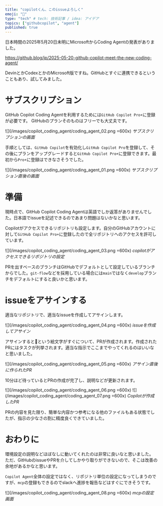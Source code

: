 ```yaml
---
title: "copilotくん、このissueよろしく"
emoji: "🗿"
type: "tech" # tech: 技術記事 / idea: アイデア
topics: ["githubcopilot", "agent"]
published: true
---
```


日本時間の2025年5月20日未明にMicrosoftからCoding Agentの発表がありました。

https://github.blog/jp/2025-05-20-github-copilot-meet-the-new-coding-agent/


DevinとかCodexとかのMicrosoft版ですね。GitHubとすぐに連携できるということもあり、試してみました。


# サブスクリプション

GitHub Copilot Coding Agentを利用するためには`GitHub Copilot Pro+`に登録が必要です。
GitHubのプランそのものはフリーでも大丈夫です。

![](/images/copilot_coding_agent/coding_agent_02.png =600x)
*サブスクリプションの画面*


手順としては、`GitHub Copilot`を有効化し`GitHub Copilot Pro`を登録して、その後にプランをアップグレードすると`GitHub Copilot Pro+`に登録できます。最初から`Pro+`に登録はできなさそうでした。

![](/images/copilot_coding_agent/coding_agent_01.png =600x)
*サブスクリプション直後の画面*

# 準備

現時点で、GitHub Copilot Coding Agentは英語でしか返答がありませんでした。日本語でissueを記述できるのであまり問題はないかなと思います。

Copilotがアクセスできるリポジトリも設定します。自分のGitHubアカウントに対して`GitHub Copilot Pro+`に登録したので全リポジトリへのアクセスを許可しています。

![](/images/copilot_coding_agent/coding_agent_03.png =600x)
*copilotがアクセスできるリポジトリの設定*

PRを出すベースのブランチはGitHubでデフォルトとして設定しているブランチからでした。`git-flow`などを採用している場合には`main`ではなく`develop`ブランチをデフォルトにすると良いかと思います。


# issueをアサインする

適当なリポジトリで、適当なissueを作成してアサインします。

![](/images/copilot_coding_agent/coding_agent_04.png =600x)
*issueを作成してアサイン*

アサインすると👀という絵文字がすぐについて、PRが作成されます。作成されたPRにはタスクが列挙されます。適当な指示でここまでやってくれるのはいいなと思いました。

![](/images/copilot_coding_agent/coding_agent_05.png =600x)
*アサイン直後に作られたPR*

10分ほど待っているとPRの作成が完了し、説明などが更新されます。

![](/images/copilot_coding_agent/coding_agent_06.png =600x)
![](/images/copilot_coding_agent/coding_agent_07.png =600x)
*Copilotが作成したPR*

PRの内容を見た限り、簡単な内容かつ参考になる他のファイルもある状態でしたが、指示の少なさの割に精度良くできていました。

# おわりに

環境設定の説明などほぼなしに動いてくれたのは非常に良いなと思いました。
ただ、GitHubのissueやPRを介してしかやり取りができないので、そこは改善の余地があるかなと思います。

`Copilot Agent`全体の設定ではなく、リポジトリ単位の設定になってしまうのですが、`mcp`の登録もできるのでslackへ進捗を報告などはすぐにできそうです。

![](/images/copilot_coding_agent/coding_agent_08.png =600x)
*mcpの設定画面*
